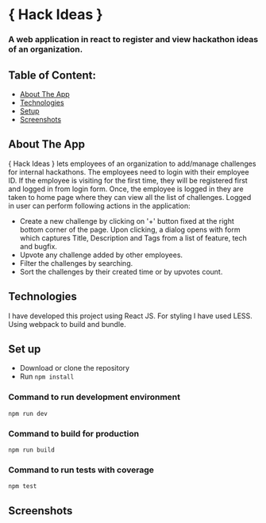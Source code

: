 #  { Hack Ideas }
### A web application in react to register and view hackathon ideas of an organization.

## Table of Content:

- [About The App](#about-the-app)
- [Technologies](#technologies)
- [Setup](#setup)
- [Screenshots](#screenshots)

## About The App
{ Hack Ideas } lets employees of an organization to add/manage challenges for internal hackathons.
The employees need to login with their employee ID. If the employee is visiting for the first time, they will be registered first and logged in from login form.
Once, the employee is logged in they are taken to home page where they can view all the list of challenges. Logged in user can perform following actions in the application:
- Create a new challenge by clicking on '+' button fixed at the right bottom corner of the page. Upon clicking, a dialog opens with form which captures Title, Description and Tags from a list of feature, tech and bugfix. 
- Upvote any challenge added by other employees.
- Filter the challenges by searching.
- Sort the challenges by their created time or by upvotes count.

## Technologies
I have developed this project using React JS. For styling I have used LESS. Using webpack to build and bundle.


## Set up

- Download or clone the repository
- Run `npm install`

### Command to run development environment
`npm run dev`

### Command to build for production
`npm run build`

### Command to run tests with coverage
`npm test`

## Screenshots
